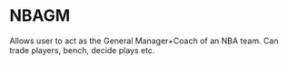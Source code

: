 # NBAGM
Allows user to act as the General Manager+Coach of an NBA team. Can trade players, bench, decide plays etc.
